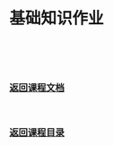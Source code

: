 # 基础知识作业

<br/>

<br/>

<br/>

### [返回课程文档](https://github.com/AngleOldPig/ZangZang-s-Coding-Course/blob/master/1.%20%E5%9F%BA%E7%A1%80%E7%9F%A5%E8%AF%86/%E5%9F%BA%E7%A1%80%E7%9F%A5%E8%AF%86.md)
<br/>

### [返回课程目录](https://github.com/AngleOldPig/ZangZang-s-Coding-Course/blob/master/README.md)

<br/>
